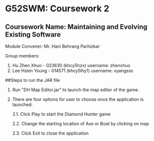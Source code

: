 # G52SWM: Coursework 2
## Coursework Name: Maintaining and Evolving Existing Software

Module Convener: Mr. Hani Behrang Parhizkar

Group members:

1. Hu Zhen Xhuo - 023630 (khcy5hzx) username: zhenxhuo
2. Lee Hsien Young - 014571 (khcy5lhy1) username: xyangsss

##Steps to run the JAR file

1. Run "DH Map Editor.jar" to launch the map editor of the game.
2. There are four options for user to choose once the application is launched:

	2.1. Click Play to start the Diamond Hunter game
	
	2.2. Change the starting location of Axe or Boat by clicking on map
	
	2.3. Click Exit to close the application
	